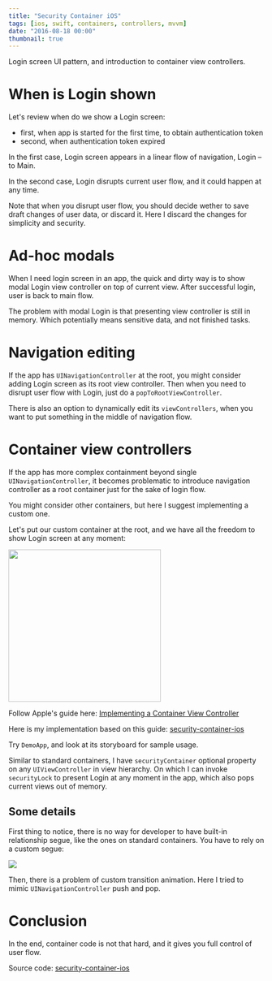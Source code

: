 ```yaml
---
title: "Security Container iOS"
tags: [ios, swift, containers, controllers, mvvm]
date: "2016-08-18 00:00"
thumbnail: true
---
```


Login screen UI pattern, and introduction to container view controllers.


# When is Login shown

Let's review when do we show a Login screen:

* first, when app is started for the first time, to obtain authentication token
* second, when authentication token expired

In the first case, Login screen appears in a linear flow of navigation, Login – to Main.

In the second case, Login disrupts current user flow, and it could happen at any time.

Note that when you disrupt user flow, you should decide wether to save draft changes of user data, or discard it. Here I discard the changes for simplicity and security.


# Ad-hoc modals

When I need login screen in an app, the quick and dirty way is to show modal Login view controller on top of current view. After successful login, user is back to main flow.

The problem with modal Login is that presenting view controller is still in memory. Which potentially means sensitive data, and not finished tasks.


# Navigation editing

If the app has `UINavigationController` at the root, you might consider adding Login screen as its root view controller. Then when you need to disrupt user flow with Login, just do a `popToRootViewController`.

There is also an option to dynamically edit its `viewControllers`, when you want to put something in the middle of navigation flow.

# Container view controllers

If the app has more complex containment beyond single `UINavigationController`, it becomes problematic to introduce navigation controller as a root container just for the sake of login flow.

You might consider other containers, but here I suggest implementing a custom one.

Let's put our custom container at the root, and we have all the freedom to show Login screen at any moment:

<a href="{% include page_assets %}/diagram.png"><img src="{% include page_assets %}/diagram.png" width="300" /></a>

Follow Apple's guide here: [Implementing a Container View Controller][CONTAINERS]

Here is my implementation based on this guide: [security-container-ios][SECCON]

Try `DemoApp`, and look at its storyboard for sample usage.

Similar to standard containers, I have `securityContainer` optional property on any `UIViewController` in view hierarchy. On which I can invoke `securityLock` to present Login at any moment in the app, which also pops current views out of memory.

## Some details

First thing to notice, there is no way for developer to have built-in relationship segue, like the ones on standard containers. You have to rely on a custom segue:

<img src="{% include page_assets %}/segue-popup.png" />

Then, there is a problem of custom transition animation. Here I tried to mimic `UINavigationController` push and pop.


# Conclusion

In the end, container code is not that hard, and it gives you full control of user flow.

Source code: [security-container-ios][SECCON]


[CONTAINERS]: https://developer.apple.com/library/ios/featuredarticles/ViewControllerPGforiPhoneOS/ImplementingaContainerViewController.html
[SECCON]: https://github.com/paiv/security-container-ios
